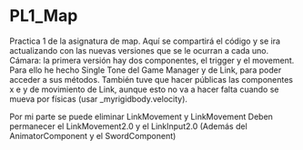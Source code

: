 # PL1_Map
Practica 1 de la asignatura de map. Aquí se compartirá el código y se ira actualizando con las nuevas versiones que se le ocurran a cada uno.
Cámara: la primera versión hay dos componentes, el trigger y el movement. Para ello he hecho Single Tone del Game Manager y de Link, para poder acceder a sus métodos. También tuve que hacer públicas las componentes x e y de movimiento de Link, aunque esto no va a hacer falta cuando se mueva por físicas (usar _myrigidbody.velocity). 


Por mi parte se puede eliminar LinkMovement y LinkMovement
Deben permanecer el LinkMovement2.0 y el LinkInput2.0 (Además del AnimatorComponent y el SwordComponent)
